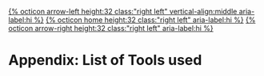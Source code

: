 [{% octicon arrow-left height:32 class:"right left" vertical-align:middle aria-label:hi %}](APP_DATA.md) [{% octicon home height:32 class:"right left" aria-label:hi %}](index.md) [{% octicon arrow-right height:32 class:"right left" aria-label:hi %}]()

# Appendix: List of Tools used

